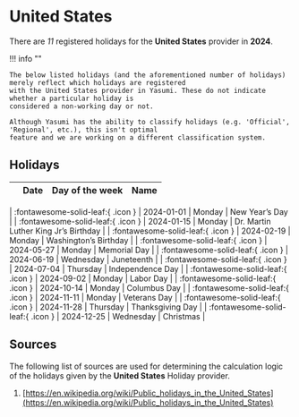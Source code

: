 # United States

There are _11_ registered holidays for the **United States** provider in **2024**.

!!! info ""

    The below listed holidays (and the aforementioned number of holidays) merely reflect which holidays are registered
    with the United States provider in Yasumi. These do not indicate whether a particular holiday is
    considered a non-working day or not.

    Although Yasumi has the ability to classify holidays (e.g. 'Official', 'Regional', etc.), this isn't optimal
    feature and we are working on a different classification system.

## Holidays

|     | Date | Day of the week | Name |
| --- | ---- | --------------- | ---- |

| :fontawesome-solid-leaf:{ .icon } | 2024-01-01 | Monday | New Year’s Day |
| :fontawesome-solid-leaf:{ .icon } | 2024-01-15 | Monday | Dr. Martin Luther King Jr’s Birthday |
| :fontawesome-solid-leaf:{ .icon } | 2024-02-19 | Monday | Washington’s Birthday |
| :fontawesome-solid-leaf:{ .icon } | 2024-05-27 | Monday | Memorial Day |
| :fontawesome-solid-leaf:{ .icon } | 2024-06-19 | Wednesday | Juneteenth |
| :fontawesome-solid-leaf:{ .icon } | 2024-07-04 | Thursday | Independence Day |
| :fontawesome-solid-leaf:{ .icon } | 2024-09-02 | Monday | Labor Day |
| :fontawesome-solid-leaf:{ .icon } | 2024-10-14 | Monday | Columbus Day |
| :fontawesome-solid-leaf:{ .icon } | 2024-11-11 | Monday | Veterans Day |
| :fontawesome-solid-leaf:{ .icon } | 2024-11-28 | Thursday | Thanksgiving Day |
| :fontawesome-solid-leaf:{ .icon } | 2024-12-25 | Wednesday | Christmas |

## Sources

The following list of sources are used for determining the calculation logic of
the holidays given by the **United States** Holiday provider.

1. [https://en.wikipedia.org/wiki/Public_holidays_in_the_United_States](https://en.wikipedia.org/wiki/Public_holidays_in_the_United_States)
